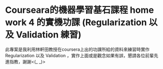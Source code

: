 # Courseara的機器學習基石課程 home work 4 的實機功課 (Regularization 以及 Validation 練習)
此專案是我利用林軒田教授在coursera上出的功課所給的資料來練習時實作Regularization 以及 Validation ，實作上面或是觀念如果有誤，懇請各位前輩先進指教，謝謝<(_ _)>
